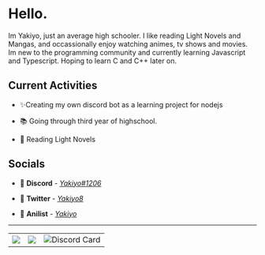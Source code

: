 #  Hello.

Im Yakiyo, just an average high schooler. I like reading Light Novels and Mangas, and occassionally enjoy watching animes, tv shows and movies.
Im new to the programming community and currently learning Javascript and Typescript. Hoping to learn C and C++ later on.


## Current Activities

- ✨Creating my own discord bot as a learning project for nodejs

- 📚 Going through third year of highschool.

- 📘 Reading Light Novels

## Socials

- 🔗 **Discord** - [_Yakiyo#1206_](https://discords.com/bio/p/yakiyo)

- 🦜 **Twitter** - [_Yakiyo8_](https://twitter.com/user/Yakiyo8)

- 🍿 **Anilist** - [_Yakiyo_](https://anilist.co/user/763771)

<hr>

<table>
  <tr>
    <td align="center" style="padding=0;width=50%;">
      <img align="center" style="padding=0;" src="https://github-readme-stats.vercel.app/api?username=Yakiyo&show_icons=true&title_color=4F8CC9&text_color=9f9f9f&bg_color=00000000&hide_border=true&icon_color=4F8CC9&count_private=true"/>
    </td>
    <td align="center" style="padding=0;width=50%;">
      <img align="center" style="padding=0;" src="https://github-readme-stats.vercel.app/api/top-langs/?username=Yakiyo&layout=compact&show_icons=true&title_color=4F8CC9&text_color=9f9f9f&bg_color=00000000&hide_border=true&icon_color=00000000&count_private=true"/>
    </td>
    <td align="center" style="padding=0;width=50%;">
        <img align="center" style="padding=0;" alt="Discord Card" src="https://lanyard.cnrad.dev/api/695307292815654963?borderRadius=5pxidle&bg=00000000&borderRadius=0px&theme=dark&idleMessage=Dying%20in%20the%20middle%20of%20nowhere">
    </td>
  </tr>
</table>
<!-- Taken from didinele https://github.com/didinele/didinele -->
